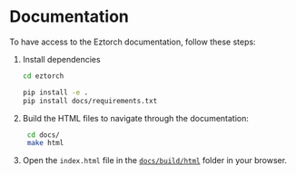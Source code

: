 # Documentation

To have access to the Eztorch documentation, follow these steps:

1. Install dependencies
   ```bash
   cd eztorch

   pip install -e .
   pip install docs/requirements.txt
   ```

2. Build the HTML files to navigate through the documentation:
   ```bash
    cd docs/
    make html
   ```

3. Open the `index.html` file in the [`docs/build/html`](./build/html/) folder in your browser.
